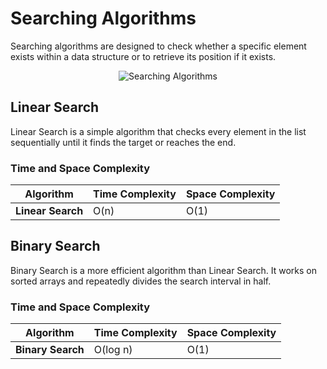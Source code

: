 # Searching Algorithms

Searching algorithms are designed to check whether a specific element exists within a data structure or to retrieve its position if it exists.

<p align="center">
  <img src="https://media.geeksforgeeks.org/wp-content/cdn-uploads/20230726172447/Searching-algorithm.png" alt="Searching Algorithms">
</p>

## Linear Search
Linear Search is a simple algorithm that checks every element in the list sequentially until it finds the target or reaches the end.

### Time and Space Complexity

| **Algorithm**      | **Time Complexity** | **Space Complexity** |
|--------------------|---------------------|----------------------|
| **Linear Search**   | O(n)                | O(1)                 |

## Binary Search
Binary Search is a more efficient algorithm than Linear Search. It works on sorted arrays and repeatedly divides the search interval in half.

### Time and Space Complexity

| **Algorithm**      | **Time Complexity** | **Space Complexity** |
|--------------------|---------------------|----------------------|
| **Binary Search**   | O(log n)            | O(1)                 |
